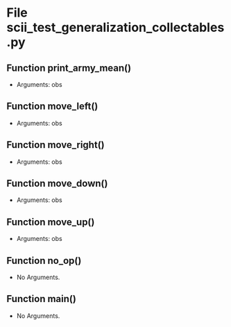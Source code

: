 # File scii_test_generalization_collectables.py

## Function print_army_mean()

* Arguments: obs

## Function move_left()

* Arguments: obs

## Function move_right()

* Arguments: obs

## Function move_down()

* Arguments: obs

## Function move_up()

* Arguments: obs

## Function no_op()

* No Arguments.

## Function main()

* No Arguments.

